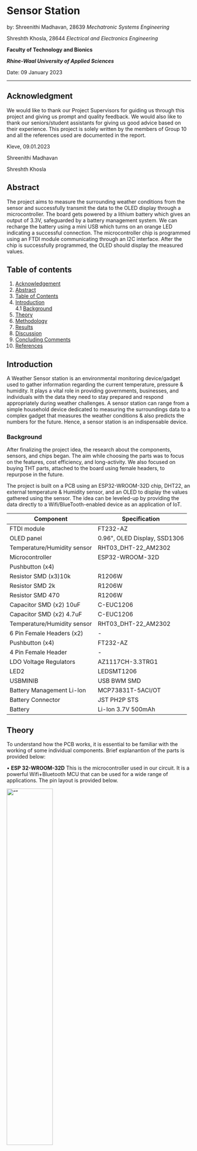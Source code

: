 >>>

# Sensor Station 

by: 
Shreenithi Madhavan, 28639
_Mechatronic Systems Engineering_

Shreshth Khosla, 28644
_Electrical and Electronics Engineering_

**Faculty of Technology and Bionics**

***Rhine-Waal University of Applied Sciences***

Date: 09 January 2023   

----
## Acknowledgment 

We would like to thank our Project Supervisors for guiding us through this project and giving us prompt and quality feedback. We would also like to thank our seniors/student assistants for giving us good advice based on their experience. This project is solely written by the members of Group 10 and all the references used are documented in the report.

Kleve, 
09.01.2023

Shreenithi Madhavan

Shreshth Khosla 


## Abstract



The project aims to measure the surrounding weather conditions from the sensor and successfully transmit the data to the OLED display through a microcontroller.
The board gets powered by a lithium battery which gives an output of 3.3V, safeguarded by a battery management system. We can recharge the battery using a mini USB which turns on an orange LED indicating a successful connection.
The microcontroller chip is programmed using an FTDI module communicating through an I2C interface. After the chip is successfully programmed, the OLED should display the measured values.



## Table of contents

1. [Acknowledgement](#introduction)
2. [Abstract](#abstract)
3. [Table of Contents](#introduction)
4. [Introduction](#introduction)\
   4.1 [Background](#background)
8. [Theory](#introduction)
9. [Methodology](#introduction)
10. [Results](#introduction)
11. [Discussion](#introduction)
12. [Concluding Comments](#introduction)
13. [References](#introduction)

## Introduction

A Weather Sensor station is an environmental monitoring device/gadget used to gather information regarding the current temperature, pressure & humidity. It plays a vital role in providing governments, businesses, and individuals with the data they need to stay prepared and respond appropriately during weather challenges. A sensor station can range from a simple household device dedicated to measuring the surroundings data to a complex gadget that measures the weather conditions & also predicts the numbers for the future. Hence, a sensor station is an indispensable device. 

###	Background

After finalizing the project idea, the research about the components, sensors, and chips began. The aim while choosing the parts was to focus on the features, cost efficiency, and long-activity. 
We also focused on buying THT parts, attached to the board using female headers, to repurpose in the future.

The project is built on a PCB using an ESP32-WROOM-32D chip, DHT22, an external temperature & Humidity sensor, and an OLED to display the values gathered using the sensor. The idea can be leveled-up by providing the data directly to a Wifi/BlueTooth-enabled device as an application of IoT.    


| Component                 | Specification   |
|------------------------------|------------------------------|
| FTDI module                  | FT232-AZ    |
| OLED panel                   | 0.96", OLED Display, SSD1306  |
| Temperature/Humidity sensor  |	RHT03_DHT-22_AM2302  |
| Microcontroller	          | ESP32-WROOM-32D   |
| Pushbutton (x4)              |     |
| Resistor SMD (x3)10k	      | R1206W  |
| Resistor SMD 2k	          | R1206W |
| Resistor SMD 470	          | R1206W |
| Capacitor SMD (x2) 10uF	  | C-EUC1206 |
| Capacitor SMD (x2) 4.7uF	  | C-EUC1206 |
| Temperature/Humidity sensor  |	RHT03_DHT-22_AM2302  |
| 6 Pin Female Headers (x2)    |  - | 
| Pushbutton (x4)              | FT232-AZ    |
| 4 Pin Female Header          | -  |
| LDO Voltage Regulators       | AZ1117CH-3.3TRG1 |
| LED2	                      | LEDSMT1206 |
| USBMINIB                     | USB BWM SMD   |
| Battery Management Li-Ion    | MCP73831T-5ACI/OT  |
| Battery Connector            | JST PH2P STS |
| Battery 	                  | Li-Ion 3.7V 500mAh |


##	Theory

To understand how the PCB works, it is essential to be familiar with the working of some individual components. Brief explanantion of the parts is provided below:

•	**ESP 32-WROOM-32D**
This is the microcontroller used in our circuit. It is a powerful Wifi+Bluetooth MCU that can be used for a wide range of applications. The pin layout is provided below.

<img src="esp32.png" alt= “” width="50%" height="50%">

•	**DHT22 Sensor**
We have used the DHT 22 sensor, made of a capacitive humidity sensor and a thermistor. It consists of a chip that does analog to digital conversion to display the temperature and humidity with the help of a microcontroller. It is ideal for displaying 0-100% humidity readings with 2-5% accuracy and -40 to 80°C temperature readings with ±0.5°C accuracy.

The pin layout of the sensor is :

![dht22](dht22.png)

Vcc	- Power supply 3.5V to 5.5V

Data -	Outputs both Temperature and Humidity through serial Data

NC -	No Connection and hence not used

Ground -	Connected to the ground of the circuit


•	**OLED Display**
As the name indicates, it displays the measured data through I2C communication. It conducts electricity to organic materials which are sandwiched between the electrodes for light emission.

The pins used of the OLED display are:

<img src="oled.png" alt= “” width="50%" height="50%">

SDA – Serial data pin for I2C interface

SCL – Serial clock pin for I2C interface

GND – Ground pin

VCC – power supply for display


•	**FTDI Module**
The FTDI module uses an FTDI chip that converts the USB signal to a UART (Universal asynchronous receiver-transmitter) signal for our microcontroller to understand. It, therefore, aids in programming the ESP32-WROOM-32D chip using Arduino IDE.
The programming process is automatic. It uses two switches, BC547 transistors, and other components.
The RTS signal is for resetting the ESP and the DTR signal is to put the chip in flashing mode.

The pins used in the FTDI module is :

![ftdi](ftdi.jpg)

GND- Ground pin

RX- Input data reception

TX- Output data transmission

Vcc- Input data reception


•	**Voltage Regulator**
AMS1117-3.3 is a cost-efficient, low dropout (LDO) Voltage Regulator designed to provide a current of up to 1 ampere. The output voltage can vary from 1.5V to 5V. It also has a low dropout voltage of 1.3V when operating at maximum current. The maximum input voltage it can support is 15V. This device is used to obtain a steady voltage of 3.3V from the power source.

The pin layout is as follows:

![ams1117](ams1117.png)

ADJ/GND- Ground pin

Vout- Regulated output voltage

Input- Input voltage that has to be regulated


•	**Battery Management**
We use MCP73831 IC to charge the battery. It is an advanced linear charge management controller which is compact and budget friendly as well. It adopts a constant current/constant voltage circuit to prevent overcharging.

The pins layout is :

![mcp](mcp.jpg)

Vdd- Battery management input supply

Vbat- Battery charge control output

STAT- Charge status output

PROG- Current regulation set & charge control enable


##  Methodology

**Hardware**

**Design**


The design phase started as soon as the part list was ready. 

Initially, we intended to use the ESP32 Developer kit. But, since it was not allowed, we decided to use the raw chip. We researched to find a suitable method for programming. Accordingly, we designed our circuit and decided to use an FTDI module for programming the chip on Arduino IDE.

We started with the schematic design on Autodesk Eagle. The process took a couple of revisions to finalize the circuit design as we had to search the libraries and manually add them to Eagle according to the component requirements. We also did the ERC check where we had to rectify errors in the schematic.

![schematic](Schematic.png)

![errors](errors.png)

After successfully eradicating and approving the errors in the schematic, we moved to the next task of building the board view using the schematic layout. While working with the board view, we spaced out the components far enough from each other to avoid congestion and ease the process while soldering. We also had to follow some steps/rules while designing the board view to manufacture the PCB in-house without any issues. We removed the DRC errors from the board view design.

![Board_view](Boardview.png)

**Manufacturing the PCB** 

•	**Printing** - We printed the board view design on a laminated plastic A4 sheet with the bottom and top layers mirrored to each other on the ends of the sheet.

•	**Cutting** - A board with copper plating is cut to the desired dimensions of the printout using a cutting machine for precision.

•	**PCB Masking** - The printed laminated is placed on the board for UV exposure.

•	**Uv exposure** - This board is placed under UV light for 2:30 minutes.

•	**Developing**- The board is placed in a solution of sodium hydroxide

•	**Etching**- The PCB is etched using iron chloride to get rid of the unprotected copper.

•	**Cleaning**- The PCB is wiped with alcohol to remove unwanted residue.

•	**Drilling** - After checking the connections between the tracks, we drilled holes for the THT components & the VIAS. It is used to connect the top & the bottom layer. The VIAS were punched down using a punching machine.

•	**Placing & Soldering** - Lastly, after successfully drilling the holes, we moved to the final step of soldering & mounting. We tried to put the SMD paste as precisely as possible to avoid spreading over other pads. We used the Pick and place machine to mount the SMD components of the PCB. The board with the components was put in the oven for 20 minutes to stick the parts firmly. Finally, we soldered the THT components after the previous task. 

After manufacturing the PCB, we realized that the connection from 10uF capacitor via voltage regulator to the power supply was incomplete. We tackled this problem by soldering a wire to complete the connection.

The placement of the mini-USB port was such that the cable for recharging the battery could not fit in the port. So, we cut the board such that the cable fits inside the port.


**Software**

The Coding part has been attached below

```
#include <Wire.h>
#include <Adafruit_GFX.h>
#include <Adafruit_SSD1306.h>
#include <Adafruit_Sensor.h>
#include <DHT.h>

#define SCREEN_WIDTH 128 // OLED display width, in pixels
#define SCREEN_HEIGHT 64 // OLED display height, in pixels
Adafruit_SSD1306 display(SCREEN_WIDTH, SCREEN_HEIGHT, &Wire, -1);

#define DHTPIN 19     // Digital pin connected to the DHT sensor

// Uncomment the type of sensor in use:
//#define DHTTYPE    DHT11     // DHT 11
#define DHTTYPE    DHT22     // DHT 22 (AM2302)
//#define DHTTYPE    DHT21     // DHT 21 (AM2301)
DHT dht(DHTPIN, DHTTYPE);


void setup() {
  Serial.begin(115200);

  dht.begin();

  if(!display.begin(SSD1306_SWITCHCAPVCC, 0x3C)) {
    Serial.println(F("SSD1306 allocation failed"));
    for(;;);
  }
  delay(2000);
  display.clearDisplay();
  display.setTextColor(WHITE);
}

void loop() {
  delay(5000);

  //read temperature and humidity
  float t = dht.readTemperature();
  float h = dht.readHumidity();
  if (isnan(h) || isnan(t)) {
    Serial.println("Failed to read from DHT sensor!");
  }
  // clear display
  display.clearDisplay();
  
  // display temperature
  display.setTextSize(1);
  display.setCursor(0,0);
  display.print("Temperature: ");
  display.setTextSize(2);
  display.setCursor(0,10);
  display.print(t);
  display.print(" ");
  display.setTextSize(1);
  display.cp437(true);
  display.write(167);
  display.setTextSize(2);
  display.print("C");
  
  // display humidity
  display.setTextSize(1);
  display.setCursor(0, 35);
  display.print("Humidity: ");
  display.setTextSize(2);
  display.setCursor(0, 45);
  display.print(h);
  display.print(" %"); 
  
  display.display(); 
}

```


## Results

The outcome of the printed circuit board should look like this. 

<img src="PCB.jpg" alt= “” width="50%" height="50%">

##	Discussion

 After uploading the code to the microcontroller, the DHT 22 sensor measures the data (Temperature and humidity) from the surroundings and displays it on the OLED panel.
 
 Attached below is a picture of the prototyping of the sensor station.

![prototyping](Prototype.jpg)

##	Concluding Comments


As a next step to our project, this sensor station could be advanced to an IoT project. The values would be displayed directly to a device with Wifi/Bluetooth enabled by programming the code accordingly. We wish to make use of our board to the fullest. For the same reason, we have added six extra GPIOs for future expansion.


##	References

* [1] https://www.mischianti.org/2021/05/26/esp32-wroom-32-high-resolution-pinout-and-specs/
* [2] https://learn.adafruit.com/dht
* [3] https://lastminuteengineers.com/oled-display-arduino-tutorial/
* [4] https://randomnerdtutorials.com/esp32-weather-station-pcb/
* [5] https://how2electronics.com/design-your-own-esp-board-for-battery-powered-iot-applications/
* [6] https://www.studiopieters.nl/esp32-program-a-esp32/
* [7] https://randomnerdtutorials.com/esp32-dht11-dht22-temperature-humidity-sensor-arduino-ide/
* [8] https://controls.hsrw.org/dokuwiki/doku.php?id=ee:pcbfoametching
* [9]	https://www.ourpcb.com/ftdi-pinout.html


